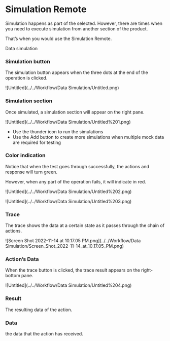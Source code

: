 # Simulation Remote

Simulation happens as part of the selected.  However, there are times when you need to execute simulation from another section of the product.

That’s when you would use the Simulation Remote.

Data simulation

### Simulation button

The simulation button appears when the three dots at the end of the operation is clicked.

![Untitled](../../Workflow/Data Simulation/Untitled.png)

### Simulation section

Once simulated, a simulation section will appear on the right pane.

![Untitled](../../Workflow/Data Simulation/Untitled%201.png)

- Use the thunder icon to run the simulations
- Use the Add button to create more simulations when multiple mock data are required for testing

### Color indication

Notice that when the test goes through successfully, the actions and response will turn green.

However, when any part of the operation fails, it will indicate in red.

![Untitled](../../Workflow/Data Simulation/Untitled%202.png)

![Untitled](../../Workflow/Data Simulation/Untitled%203.png)

### Trace

The trace shows the data at a certain state as it passes through the chain of actions.

![Screen Shot 2022-11-14 at 10.17.05 PM.png](../../Workflow/Data Simulation/Screen_Shot_2022-11-14_at_10.17.05_PM.png)

### Action’s Data

When the trace button is clicked, the trace result appears on the right-bottom pane.

![Untitled](../../Workflow/Data Simulation/Untitled%204.png)

### Result

The resulting data of the action.

### Data

the data that the action has received.